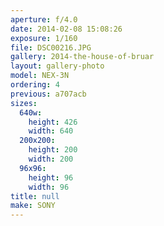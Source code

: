 ```yaml
---
aperture: f/4.0
date: 2014-02-08 15:08:26
exposure: 1/160
file: DSC00216.JPG
gallery: 2014-the-house-of-bruar
layout: gallery-photo
model: NEX-3N
ordering: 4
previous: a707acb
sizes:
  640w:
    height: 426
    width: 640
  200x200:
    height: 200
    width: 200
  96x96:
    height: 96
    width: 96
title: null
make: SONY
---
```

